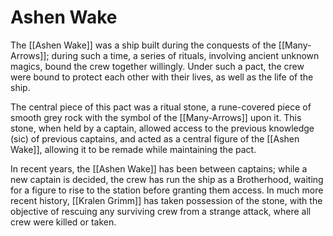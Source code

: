 # Ashen Wake
The [[Ashen Wake]] was a ship built during the conquests of the [[Many-Arrows]]; during such a time, a series of rituals, involving ancient unknown magics, bound the crew together willingly. Under such a pact, the crew were bound to protect each other with their lives, as well as the life of the ship.

The central piece of this pact was a ritual stone, a rune-covered piece of smooth grey rock with the symbol of the [[Many-Arrows]] upon it. This stone, when held by a captain, allowed access to the previous knowledge (sic) of previous captains, and acted as a central figure of the [[Ashen Wake]], allowing it to be remade while maintaining the pact.

In recent years, the [[Ashen Wake]] has been between captains; while a new captain is decided, the crew has run the ship as a Brotherhood, waiting for a figure to rise to the station before granting them access. In much more recent history, [[Kralen Grimm]] has taken possession of the stone, with the objective of rescuing any surviving crew from a strange attack, where all crew were killed or taken.
